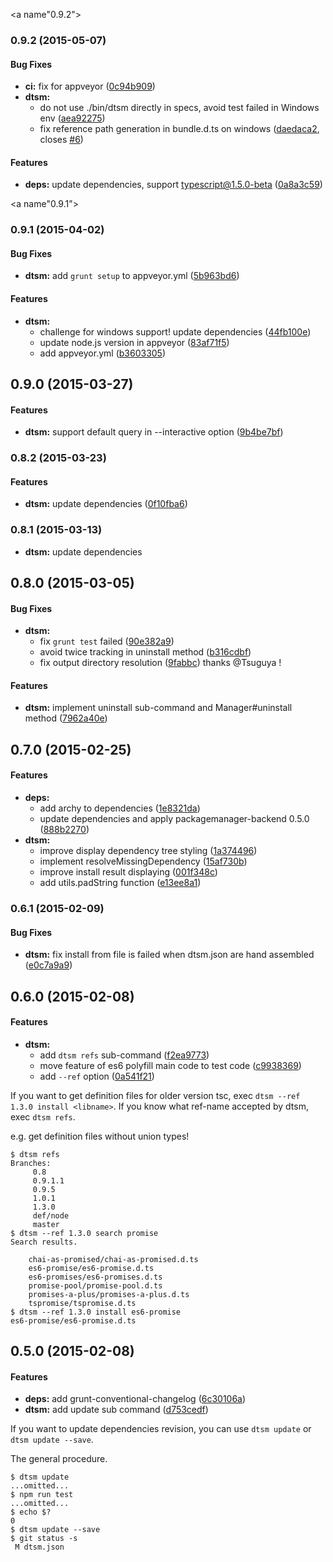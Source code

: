 <a name"0.9.2"></a>
### 0.9.2 (2015-05-07)


#### Bug Fixes

* **ci:** fix for appveyor ([0c94b909](https://github.com/vvakame/dtsm/commit/0c94b909))
* **dtsm:**
  * do not use ./bin/dtsm directly in specs, avoid test failed in Windows env ([aea92275](https://github.com/vvakame/dtsm/commit/aea92275))
  * fix reference path generation in bundle.d.ts on windows ([daedaca2](https://github.com/vvakame/dtsm/commit/daedaca2), closes [#6](https://github.com/vvakame/dtsm/issues/6))


#### Features

* **deps:** update dependencies, support typescript@1.5.0-beta ([0a8a3c59](https://github.com/vvakame/dtsm/commit/0a8a3c59))


<a name"0.9.1"></a>
### 0.9.1 (2015-04-02)


#### Bug Fixes

* **dtsm:** add `grunt setup` to appveyor.yml ([5b963bd6](https://github.com/vvakame/dtsm/commit/5b963bd6))


#### Features

* **dtsm:**
  * challenge for windows support! update dependencies ([44fb100e](https://github.com/vvakame/dtsm/commit/44fb100e))
  * update node.js version in appveyor ([83af71f5](https://github.com/vvakame/dtsm/commit/83af71f5))
  * add appveyor.yml ([b3603305](https://github.com/vvakame/dtsm/commit/b3603305))


<a name="0.9.0"></a>
## 0.9.0 (2015-03-27)


#### Features

* **dtsm:** support default query in --interactive option ([9b4be7bf](https://github.com/vvakame/dtsm/commit/9b4be7bfc1512d641858a1ead61c028772a0bf6e))


<a name="0.8.2"></a>
### 0.8.2 (2015-03-23)


#### Features

* **dtsm:** update dependencies ([0f10fba6](https://github.com/vvakame/dtsm/commit/0f10fba676a9cf581125a8508b4853260e6d1c80))


<a name="0.8.1"></a>
### 0.8.1 (2015-03-13)

* **dtsm:** update dependencies

<a name="0.8.0"></a>
## 0.8.0 (2015-03-05)


#### Bug Fixes

* **dtsm:**
  * fix `grunt test` failed ([90e382a9](https://github.com/vvakame/dtsm/commit/90e382a9da822da54c034097d43f29251a058871))
  * avoid twice tracking in uninstall method ([b316cdbf](https://github.com/vvakame/dtsm/commit/b316cdbfe18edc5508aa45260fcff418681f9183))
  * fix output directory resolution ([9fabbc](https://github.com/vvakame/dtsm/commit/9fabbc071dccf4b8263dfa48db036dcedf49d766)) thanks @Tsuguya !

#### Features

* **dtsm:** implement uninstall sub-command and Manager#uninstall method ([7962a40e](https://github.com/vvakame/dtsm/commit/7962a40e0dd06c272f3a902d7206d7f320b856af))


<a name="0.7.0"></a>
## 0.7.0 (2015-02-25)


#### Features

* **deps:**
  * add archy to dependencies ([1e8321da](https://github.com/vvakame/dtsm/commit/1e8321da5eefe8c6616390c61d342fb0b0193a81))
  * update dependencies and apply packagemanager-backend 0.5.0 ([888b2270](https://github.com/vvakame/dtsm/commit/888b227080acaa761458d701d2ec1c4cf50d92a6))
* **dtsm:**
  * improve display dependency tree styling ([1a374496](https://github.com/vvakame/dtsm/commit/1a37449609bf7537e46fa472f16d385ffb8ef593))
  * implement resolveMissingDependency ([15af730b](https://github.com/vvakame/dtsm/commit/15af730b99457d9ba39584851c8917c3c515e8bf))
  * improve install result displaying ([001f348c](https://github.com/vvakame/dtsm/commit/001f348c700f6b6bee928eb2bb1913092590a057))
  * add utils.padString function ([e13ee8a1](https://github.com/vvakame/dtsm/commit/e13ee8a19b3154f5ceba7f1ffc4ef8a89af86857))


<a name="0.6.1"></a>
### 0.6.1 (2015-02-09)


#### Bug Fixes

* **dtsm:** fix install from file is failed when dtsm.json are hand assembled ([e0c7a9a9](https://github.com/vvakame/dtsm/commit/e0c7a9a98f7f3cc2b83462796242a8aa3f03d1f4))


<a name="0.6.0"></a>
## 0.6.0 (2015-02-08)


#### Features

* **dtsm:**
  * add `dtsm refs` sub-command ([f2ea9773](https://github.com/vvakame/dtsm/commit/f2ea9773897e0430049dd77ab44db2f27c71e835))
  * move feature of es6 polyfill main code to test code ([c9938369](https://github.com/vvakame/dtsm/commit/c99383697f10a8288aa87cdf9dde8640d09ce4ed))
  * add `--ref` option ([0a541f21](https://github.com/vvakame/dtsm/commit/0a541f21ce9ac9e0e50115e37898d347460a2e87))

If you want to get definition files for older version tsc, exec `dtsm --ref 1.3.0 install <libname>`.
If you know what ref-name accepted by dtsm, exec `dtsm refs`.

e.g. get definition files without union types!

```
$ dtsm refs
Branches:
	 0.8
	 0.9.1.1
	 0.9.5
	 1.0.1
	 1.3.0
	 def/node
	 master
$ dtsm --ref 1.3.0 search promise
Search results.

	chai-as-promised/chai-as-promised.d.ts
	es6-promise/es6-promise.d.ts
	es6-promises/es6-promises.d.ts
	promise-pool/promise-pool.d.ts
	promises-a-plus/promises-a-plus.d.ts
	tspromise/tspromise.d.ts
$ dtsm --ref 1.3.0 install es6-promise
es6-promise/es6-promise.d.ts
```

<a name="0.5.0"></a>
## 0.5.0 (2015-02-08)


#### Features

* **deps:** add grunt-conventional-changelog ([6c30106a](https://github.com/vvakame/dtsm/commit/6c30106a3aa7d86e167fc4609e80288f359c87c9))
* **dtsm:** add update sub command ([d753cedf](https://github.com/vvakame/dtsm/commit/d753cedfbb92bfcaa17c38947d1bda8fbb88134c))

If you want to update dependencies revision, you can use `dtsm update` or `dtsm update --save`.

The general procedure.

```
$ dtsm update
...omitted...
$ npm run test
...omitted...
$ echo $?
0
$ dtsm update --save
$ git status -s
 M dtsm.json
```
